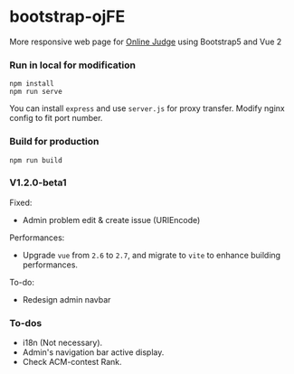 # bootstrap-ojFE

More responsive web page for [Online Judge](https://github.com/QingdaoU/OnlineJudge) using Bootstrap5 and Vue 2

### Run in local for modification
```
npm install
npm run serve
```
You can install `express` and use `server.js` for proxy transfer.
Modify nginx config to fit port number.

### Build for production
```
npm run build
```

### V1.2.0-beta1

Fixed:
- Admin problem edit & create issue (URIEncode)

Performances:
- Upgrade `vue` from `2.6` to `2.7`, and migrate to `vite` to enhance building performances.

To-do:
- Redesign admin navbar

### To-dos
- i18n (Not necessary).
- Admin's navigation bar active display.
- Check ACM-contest Rank.